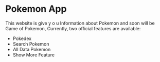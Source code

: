 # Pokemon App

This website is  give  y o u Information about Pokemon and soon will be Game of Pokemon,
Currently, two official features are available:

- Pokedex
- Search Pokemon
- All Data Pokemon
- Show More Feature
